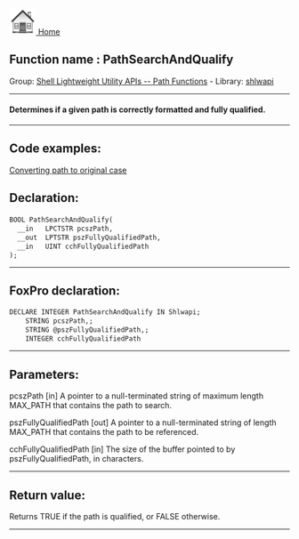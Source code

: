 [<img src="../../images/home.png"> Home ](https://github.com/VFPX/Win32API)  

## Function name : PathSearchAndQualify
Group: [Shell Lightweight Utility APIs -- Path Functions](../../functions_group.md#Shell_Lightweight_Utility_APIs_--_Path_Functions)  -  Library: [shlwapi](../../Libraries.md#shlwapi)  
***  


#### Determines if a given path is correctly formatted and fully qualified.
***  


## Code examples:
[Converting path to original case](../../samples/sample_102.md)  

## Declaration:
```foxpro  
BOOL PathSearchAndQualify(
  __in   LPCTSTR pcszPath,
  __out  LPTSTR pszFullyQualifiedPath,
  __in   UINT cchFullyQualifiedPath
);  
```  
***  


## FoxPro declaration:
```foxpro  
DECLARE INTEGER PathSearchAndQualify IN Shlwapi;
	STRING pcszPath,;
	STRING @pszFullyQualifiedPath,;
	INTEGER cchFullyQualifiedPath  
```  
***  


## Parameters:
pcszPath [in]
A pointer to a null-terminated string of maximum length MAX_PATH that contains the path to search.

pszFullyQualifiedPath [out]
A pointer to a null-terminated string of length MAX_PATH that contains the path to be referenced.

cchFullyQualifiedPath [in]
The size of the buffer pointed to by pszFullyQualifiedPath, in characters.  
***  


## Return value:
Returns TRUE if the path is qualified, or FALSE otherwise.  
***  

